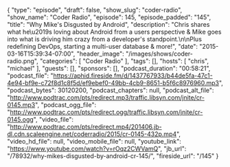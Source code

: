 {
  "type": "episode",
  "draft": false,
  "show_slug": "coder-radio",
  "show_name": "Coder Radio",
  "episode": 145,
  "episode_padded": "145",
  "title": "Why Mike's Disgusted by Android",
  "description": "Chris shares what he\u2019s loving about Android from a users perspective & Mike goes into what is driving him crazy from a developer's standpoint.\n\nPlus redefining DevOps, starting a multi-user database & more!",
  "date": "2015-03-16T15:39:34-07:00",
  "header_image": "/images/shows/coder-radio.png",
  "categories": [
    "Coder Radio"
  ],
  "tags": [],
  "hosts": [
    "chris",
    "michael"
  ],
  "guests": [],
  "sponsors": [],
  "podcast_duration": "00:58:21",
  "podcast_file": "https://aphid.fireside.fm/d/1437767933/b44de5fa-47c1-4e94-bf9e-c72f8d1c8f5d/ef9ebef0-49bb-4cb9-8651-b5f6c8976960.mp3",
  "podcast_bytes": 30120200,
  "podcast_chapters": null,
  "podcast_alt_file": "http://www.podtrac.com/pts/redirect.mp3/traffic.libsyn.com/jnite/cr-0145.mp3",
  "podcast_ogg_file": "http://www.podtrac.com/pts/redirect.ogg/traffic.libsyn.com/jnite/cr-0145.ogg",
  "video_file": "http://www.podtrac.com/pts/redirect.mp4/201406.jb-dl.cdn.scaleengine.net/coderradio/2015/cr-0145-432p.mp4",
  "video_hd_file": null,
  "video_mobile_file": null,
  "youtube_link": "https://www.youtube.com/watch?v=rOqz2CWVamQ",
  "jb_url": "/78932/why-mikes-disgusted-by-android-cr-145/",
  "fireside_url": "/145"
}

